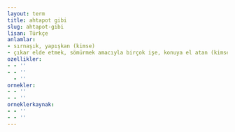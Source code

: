 ```yaml
---
layout: term
title: ahtapot gibi
slug: ahtapot-gibi
lisan: Türkçe
anlamlar:
- sırnaşık, yapışkan (kimse)
- çıkar elde etmek, sömürmek amacıyla birçok işe, konuya el atan (kimse)
ozellikler:
- - ''
- - ''
  - ''
ornekler:
- - ''
- - ''
orneklerkaynak:
- - ''
- - ''
---
```

